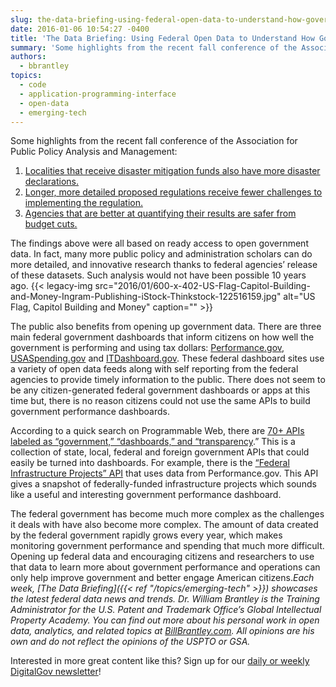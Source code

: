 ```yaml
---
slug: the-data-briefing-using-federal-open-data-to-understand-how-government-performs
date: 2016-01-06 10:54:27 -0400
title: 'The Data Briefing: Using Federal Open Data to Understand How Government Performs'
summary: 'Some highlights from the recent fall conference of the Association for Public Policy Analysis and Management: Localities that receive disaster mitigation funds also have more disaster declarations. Longer, more detailed proposed regulations receive fewer challenges to implementing the regulation. Agencies that are better at quantifying their results are safer from budget cuts. The findings above'
authors:
  - bbrantley
topics:
  - code
  - application-programming-interface
  - open-data
  - emerging-tech
---
```


Some highlights from the recent fall conference of the Association for Public Policy Analysis and Management:

  1. <a href="https://appam.confex.com/appam/2015/webprogram/Paper11829.html" target="_blank">Localities that receive disaster mitigation funds also have more disaster declarations.</a>
  2. <a href="https://appam.confex.com/appam/2015/webprogram/Paper12562.html" target="_blank">Longer, more detailed proposed regulations receive fewer challenges to implementing the regulation.</a>
  3. <a href="https://appam.confex.com/appam/2015/webprogram/Paper14693.html" target="_blank">Agencies that are better at quantifying their results are safer from budget cuts.</a>

The findings above were all based on ready access to open government data. In fact, many more public policy and administration scholars can do more detailed, and innovative research thanks to federal agencies&#8217; release of these datasets. Such analysis would not have been possible 10 years ago. {{< legacy-img src="2016/01/600-x-402-US-Flag-Capitol-Building-and-Money-Ingram-Publishing-iStock-Thinkstock-122516159.jpg" alt="US Flag, Capitol Building and Money" caption="" >}} 

The public also benefits from opening up government data. There are three main federal government dashboards that inform citizens on how well the government is performing and using tax dollars: <a href="http://www.performance.gov/" target="_blank">Performance.gov</a>, <a href="https://www.usaspending.gov/Pages/Default.aspx" target="_blank">USASpending.gov</a> and <a href="https://itdashboard.gov/portfolio_stat" target="_blank">ITDashboard.gov</a>. These federal dashboard sites use a variety of open data feeds along with self reporting from the federal agencies to provide timely information to the public. There does not seem to be any citizen-generated federal government dashboards or apps at this time but, there is no reason citizens could not use the same APIs to build government performance dashboards.

According to a quick search on Programmable Web, there are <a href="http://www.programmableweb.com/category/all/apis?page=5&category=20094%2C20169%2C20400" target="_blank">70+ APIs labeled as “government,” “dashboards,” and “transparency</a>.” This is a collection of state, local, federal and foreign government APIs that could easily be turned into dashboards. For example, there is the <a href="http://www.programmableweb.com/api/federal-infrastructure-projects" target="_blank">“Federal Infrastructure Projects” API</a> that uses data from Performance.gov. This API gives a snapshot of federally-funded infrastructure projects which sounds like a useful and interesting government performance dashboard.

The federal government has become much more complex as the challenges it deals with have also become more complex. The amount of data created by the federal government rapidly grows every year, which makes monitoring government performance and spending that much more difficult. Opening up federal data and encouraging citizens and researchers to use that data to learn more about government performance and operations can only help improve government and better engage American citizens._Each week, [The Data Briefing]({{< ref "/topics/emerging-tech" >}}) showcases the latest federal data news and trends._
_Dr. William Brantley is the Training Administrator for the U.S. Patent and Trademark Office’s Global Intellectual Property Academy. You can find out more about his personal work in open data, analytics, and related topics at <a href="http://billbrantley.com" target="_blank">BillBrantley.com</a>. All opinions are his own and do not reflect the opinions of the USPTO or GSA._

Interested in more great content like this? Sign up for our [daily or weekly DigitalGov newsletter](https://public.govdelivery.com/accounts/USHOWTO/subscriber/new)!
